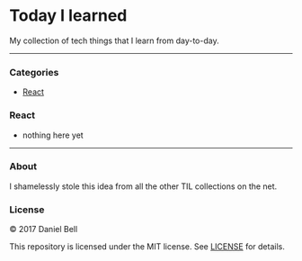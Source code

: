 # Today I learned

My collection of tech things that I learn from day-to-day.

---

### Categories

- [React](#react)


### React

- nothing here yet

-----------

### About

I shamelessly stole this idea from all the other TIL collections on the net.

### License

© 2017 Daniel Bell

This repository is licensed under the MIT license. See [LICENSE](./LICENSE) for details.
